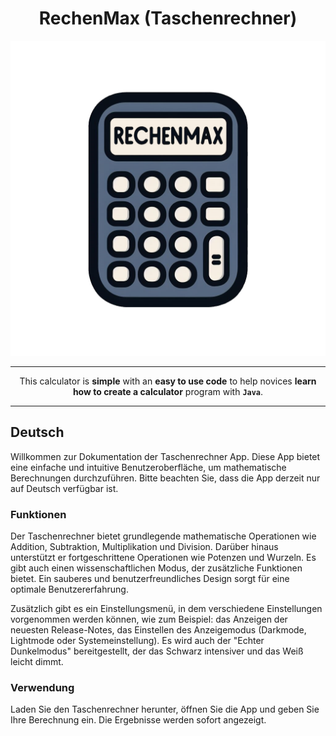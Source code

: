 <div align="center" width="200px" height="200px">

# RechenMax (Taschenrechner)

![Logo RechenMax](RechenMaxIcon.jpg)

---

This calculator is **simple** with an **easy to use code** to help novices **learn how to create a calculator** program with **`Java`**.

---

</div>

## Deutsch

Willkommen zur Dokumentation der Taschenrechner App. Diese App bietet eine einfache und intuitive Benutzeroberfläche, um mathematische Berechnungen durchzuführen. Bitte beachten Sie, dass die App derzeit nur auf Deutsch verfügbar ist.

### Funktionen
Der Taschenrechner bietet grundlegende mathematische Operationen wie Addition, Subtraktion, Multiplikation und Division. Darüber hinaus unterstützt er fortgeschrittene Operationen wie Potenzen und Wurzeln. Es gibt auch einen wissenschaftlichen Modus, der zusätzliche Funktionen bietet. Ein sauberes und benutzerfreundliches Design sorgt für eine optimale Benutzererfahrung.

Zusätzlich gibt es ein Einstellungsmenü, in dem verschiedene Einstellungen vorgenommen werden können, wie zum Beispiel: das Anzeigen der neuesten Release-Notes, das Einstellen des Anzeigemodus (Darkmode, Lightmode oder Systemeinstellung). Es wird auch der "Echter Dunkelmodus" bereitgestellt, der das Schwarz intensiver und das Weiß leicht dimmt.

### Verwendung
Laden Sie den Taschenrechner herunter, öffnen Sie die App und geben Sie Ihre Berechnung ein. Die Ergebnisse werden sofort angezeigt.
